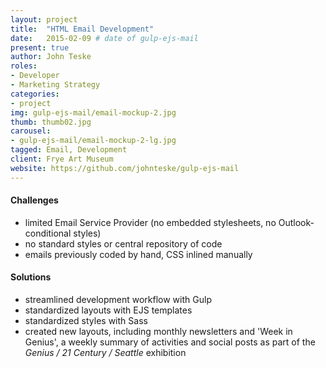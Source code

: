 ```yaml
---
layout: project
title:  "HTML Email Development"
date:   2015-02-09 # date of gulp-ejs-mail
present: true
author: John Teske
roles:
- Developer
- Marketing Strategy
categories:
- project
img: gulp-ejs-mail/email-mockup-2.jpg
thumb: thumb02.jpg
carousel:
- gulp-ejs-mail/email-mockup-2-lg.jpg
tagged: Email, Development
client: Frye Art Museum
website: https://github.com/johnteske/gulp-ejs-mail
---
```

#### Challenges
- limited Email Service Provider (no embedded stylesheets, no Outlook-conditional styles)
- no standard styles or central repository of code
- emails previously coded by hand, CSS inlined manually

#### Solutions
- streamlined development workflow with Gulp
- standardized layouts with EJS templates
- standardized styles with Sass
- created new layouts, including monthly newsletters and 'Week in Genius', a weekly summary of activities and social posts as part of the *Genius / 21 Century / Seattle* exhibition
